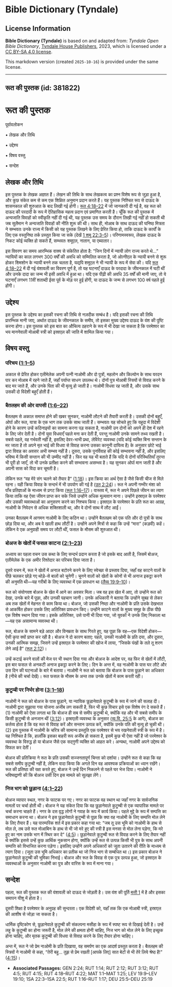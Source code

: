# Bible Dictionary (Tyndale)

## License Information

**Bible Dictionary (Tyndale)** is based on and adapted from: _Tyndale Open Bible Dictionary_, [Tyndale House Publishers](https://tyndaleopenresources.com/), 2023, which is licensed under a [CC BY-SA 4.0 license](https://creativecommons.org/licenses/by-sa/4.0/legalcode.en).

This markdown version (created `2025-10-16`) is provided under the same license.



--------------------------------

## रूत की पुस्तक (id: 381822)

रूत की पुस्तक
=============

पूर्वावलोकन

• लेखक और तिथि

• उद्देश्य

• विषय वस्तु

• सन्देश 

लेखक और तिथि
------------

इस पुस्तक के लेखक अज्ञात हैं। लेखन की तिथि के साथ लेखकत्व का प्रश्न विशेष रूप से जुड़ा हुआ है, और कुछ संकेत कम से कम एक शिक्षित अनुमान प्रदान करते हैं। यह पुस्तक निश्चित रूप से दाऊद के शासनकाल की शुरुआत के बाद लिखी गई होगी। [रूत 4:18–22](https://ref.ly/Ruth4:18-Ruth4:22) में जो जानकारी दी गई है, वह रूत को दाऊद की परदादी के रूप में ऐतिहासिक महत्व प्रदान एवं प्रमाणित करती है। चूँकि रूत की पुस्तक में अन्यजाति विवाहों को स्वीकृति नहीं दी गई थी, यह पुस्तक उस समय के दौरान लिखी गई नहीं हो सकती थी जब सुलैमान ने अन्यजाति विवाहों की नीति शुरू की थी। साथ ही, मोआब के साथ दाऊद की घनिष्ठ मित्रता ने सम्भवतः उनके राज्य में किसी को यह पुस्तक लिखने के लिए प्रेरित किया हो, ताकि दाऊद के कार्यों के लिए एक वस्तुनिष्ठ तर्क प्रस्तुत किया जा सके (देखें [1 शमू 22:3–5](https://ref.ly/1Sam22:3-1Sam22:5))। परिणामस्वरूप, लेखक दाऊद के निकट कोई व्यक्ति हो सकते हैं, सम्भवतः शमूएल, नातान, या एब्यातार।

इस विवरण का समय आरम्भिक वाक्य से संकेतित होता है: "जिन दिनों में न्यायी लोग राज्य करते थे…” न्यायियों का काल लगभग 300 वर्षों की अवधि को सम्मिलित करता है, जो ओत्नीएल के न्यायी बनने से शुरू होकर शिमशोन के न्यायी बनने तक चलता है, यद्यपि शमूएल ने भी न्यायी के रूप में सेवा की। यदि [रूत 4:18–22](https://ref.ly/Ruth4:18-Ruth4:22) में दी गई वंशावली का विवरण पूर्ण है, तो यह घटनाएँ दाऊद के परदादा के जीवनकाल में घटी थीं और उनके दादा का जन्म भी इसी अवधि में हुआ था। यदि एक पीढ़ी की अवधि 35 वर्षों की मानी जाए, तो ये घटनाएँ लगभग 11वीं शताब्दी ईसा पूर्व के मोड़ पर हुई होंगी, या दाऊद के जन्म से लगभग 100 वर्ष पहले हुई होंगी।

उद्देश्य
--------

इस पुस्तक के उद्देश्य का इसकी रचना की तिथि से नज़दीक सम्बंध है। यदि इसकी रचना की तिथि प्रारम्भिक मानी जाए, अर्थात दाऊद के जीवनकाल के समीप, तो इसका मुख्य उद्देश्य दाऊद के वंश की पुष्टि करना होगा। इस पुस्तक को इस बात का औचित्य ठहराने के रूप में भी देखा जा सकता है कि परमेश्वर का भय माननेवाली मोआबी स्त्री को इस्राएल की जाति में शामिल किया गया।

विषय वस्तु
----------

### परिचय ([1:1–5](https://ref.ly/Ruth1:1-Ruth1:5))

अकाल से प्रेरित होकर एलीमेलेक अपनी पत्नी नाओमी और दो पुत्रों, महलोन और किल्योन के साथ यरदन पार कर मोआब में रहने जाते हैं, जहाँ पर्याप्त साधन उपलब्ध थे। दोनों पुत्र मोआबी स्त्रियों से विवाह करने के बाद मर जाते हैं, और उनके पिता की भी मृत्यु हो जाती है। नाओमी विधवा रह जाती है, और उसके साथ उसकी दो विदेशी बहुएँ होती हैं।

### बैतलहम की ओर वापसी ([1:6–22](https://ref.ly/Ruth1:6-Ruth1:22))

बैतलहम से अकाल समाप्त होने की खबर सुनकर, नाओमी लौटने की तैयारी करती है। उसकी दोनों बहुएँ, ओर्पा और रूत, यात्रा के एक भाग तक उसके साथ जाती हैं। सम्भवतः यह सोचते हुए कि यहूदा में विदेशी होने के कारण उन्हें कठिनाइयों का सामना करना पड़ सकता है, नाओमी उन दोनों को अपने ही देश में रहने के लिए जोर देती है। दोनों युवा विधवाएँ पहले मना कर देती हैं, परन्तु नाओमी उनके सामने तथ्य रखती है। सबसे पहले, वह गर्भवती नहीं है, इसलिए देवर\-भाभी प्रथा, लेविरेट व्यवस्था (यदि कोई व्यक्ति बिना सन्तान के मर जाता है तो अपने मृत भाई की विधवा से विवाह करना उसका कानूनी दायित्व है) के अनुसार छोटे भाई द्वारा विवाह का अवसर अभी सम्भव नहीं है। दूसरा, उसके पुनर्विवाह की कोई सम्भावना नहीं है, और इसलिए भविष्य में किसी सन्तान की भी उम्मीद नहीं है। फिर वह यह भी बताते हैं कि यदि ये दोनों परिस्थितियाँ तुरन्त भी पूरी हो जाएँ, तो भी उनके प्रतीक्षा करने की सम्भावना असम्भव है। यह सुनकर ओर्पा मान जाती है और अपनी सास को विदा कर चूमती है।

लेकिन रूत “वह मेरे संग चलने को तैयार है” ([1:18](https://ref.ly/Ruth1:18))। इस क्रिया का अर्थ ऐसा है जैसे किसी चीज से मिले रहना। यही क्रिया विवाह के सन्दर्भ में भी उपयोग की गई है ([उत् 2:24](https://ref.ly/Gen2:24))। रूत ने अपनी गम्भीर मंशा को पाँच प्रतिज्ञाओं के माध्यम से प्रगट किया ([रूत 1:16–17](https://ref.ly/Ruth1:16-Ruth1:17))। वास्तव में, रूत ने अपने पिछले जीवन का त्याग किया ताकि वह ऐसा जीवन प्राप्त कर सके जिसे उन्होंने अधिक मूल्यवान माना। उन्होंने इस्राएल के परमेश्वर और उसकी व्यवस्थाओं का अनुसरण करने का निश्चय किया। इस्राएल के परमेश्वर के प्रति रूत का आग्रह, नाओमी के निवेदन से अधिक शक्तिशाली था, और वे दोनों साथ में लौट आईं।

उनका बैतलहम में आगमन नाओमी के लिए कठिन था। उन्होंने बैतलहम को एक पति और दो पुत्रों के साथ छोड़ दिया था, और अब वे खाली हाथ लौटीं है। उन्होंने अपने मित्रों से कहा कि उन्हें “मारा” (कड़वी) कहें। लेकिन वे एक अनुग्राही समय पर लौटी थीं, फसल के मौसम की शुरुआत थी।

### बोअज के खेतों में फसल काटना ([2:1–23](https://ref.ly/Ruth2:1-Ruth2:23))

अध्याय का पहला वचन उस कथा के लिए सन्दर्भ प्रदान करता है जो इसके बाद आती है, जिसमें बोअज, एलीमेलेक के एक अमीर रिश्तेदार का परिचय दिया जाता है।

दूसरे वचन में, रूत ने खेतों में अनाज़ बटोरने करने के लिए स्वेच्छा से प्रस्ताव दिया, जहाँ वह काटने वालों के पीछे चलकर छोड़े गए थोड़े\-से बालों को चुनेगी। चुनने वालों को खेतों के कोनों से भी अनाज इकट्ठा करने की अनुमति थी—यह गरीबों के लिए व्यवस्था में एक प्रावधान था ([लैव्य 19:9–10](https://ref.ly/Lev19:9-Lev19:10))।

रूत को संयोगवश बोअज के खेत में आने का अवसर मिला। जब वह इस खेत में आए, तो उन्होंने रूत को देखा, उनके बारे में पूछा, और उनकी पहचान जानी। उनके अधिकारी ने बताया कि उन्होंने सुबह से लेकर अब तक खेतों में मेहनत से काम किया था। बोअज, जो उसकी निष्ठा और नाओमी के प्रति उसके देखभाल से आकर्षित होकर उसके लिए अतिरिक्त प्रावधान किए। उन्होंने काटने वालों के मुख्य समूह के ठीक पीछे एक विशेष स्थान दिया गया। इसके अतिरिक्त, उसे पानी भी दिया गया, जो युवकों ने उनके लिए निकाला था—यह एक असामान्य व्यवस्था थी।

रूत, बोअज के सामने बड़े आदर और विनम्रता के साथ गिरते हुए, यह पूछा कि वह—एक विदेशी होकर—ऐसी कृपा क्यों प्राप्त कर रही है। बोअज ने दो कारण बताए: पहले, उनकी नाओमी के प्रति दया, और दूसरा, उनकी आत्मिक समझ, जिसने उन्हें इस्राएल के परमेश्वर की खोज में लाया, “जिसके पंखों के तले तू शरण लेने आई है” ([रूत 2:12](https://ref.ly/Ruth2:12))।

उन्हें कटाई करने वालों की मेज पर भी स्थान दिया गया और बोअज के आदेश पर, वह फिर से खेतों में लौटी, इस बार फसल से अनकटी अनाज इकट्ठा करने के लिए। दिन के अन्त में, वह नाओमी के पास घर लौटे और उस दिन की घटनाओं के बारे में बताया। नाओमी ने रूत को बताया कि बोअज के पास छुड़ाने का अधिकार है (नीचे की चर्चा देखें)। रूत फसल के मौसम के अन्त तक उनके खेतों में काम करती रही।

### कुटुम्बी पर निर्भर होना ([3:1–18](https://ref.ly/Ruth3:1-Ruth3:18))

नाओमी ने रूत को बोअज के पास छुड़ाने, या न्यायिक छुड़ानेवाले कुटुम्बी के रूप में जाने की सलाह दी। नाओमी द्वारा सुझाया गया योजना अजीब लग सकती है, फिर भी कुछ विचार इसे एक विशेष रंग दे सकते हैं। (1\) नाओमी को ऐसा लगता था कि बोअज ही सब से समीप कुटुम्बी थे, क्योंकि वह और भी सबसे समीप के किसी कुटुम्बी से अनजान थीं ([3:12](https://ref.ly/Ruth3:12))। इस्राएली व्यवस्था के अनुसार ([व्य.वि. 25:5](https://ref.ly/Deut25:5-Deut25:19) के आगे), बोअज का कर्तव्य होता है कि वह रूत से विवाह करें और सन्तान उत्पन्न करें, क्योंकि उनके पति की मृत्यु हो चुकी थी। (2\) इस पुस्तक में नाओमी के चरित्र की सामान्य प्रस्तुति एक परमेश्वर से भय रखनेवाली स्त्री के रूप में है। यह निश्चित है कि, हालाँकि इसका बाहरी रूप अजीब हो सकता है, इसमें कुछ भी ऐसा नहीं है जो परमेश्वर के व्यवस्था के विरुद्ध हो या बोअज जैसे एक सद्गुणी व्यक्ति को आहत करे। अन्यथा, नाओमी अपने उद्देश्य को विफल कर देतीं।

बोअज की प्रतिक्रिया ने रूत के प्रति उसकी सज्जनतापूर्ण चिन्ता को दर्शाया। उन्होंने रूत से कहा कि वह सबसे समीप कुटुम्बी नहीं है, लेकिन वादा किया कि अगले दिन वह आवश्यक प्रक्रियाओं का ध्यान रखेंगे। रूत की प्रतिष्ठा की रक्षा करते हुए, बोअज ने उन्हें दिन निकलने से पहले घर भेज दिया। नाओमी ने भविष्यद्वाणी की कि बोअज उसी दिन इस मामले को सुलझा लेंगे।

### निज भाग को छुड़ाना ([4:1–22](https://ref.ly/Ruth4:1-Ruth4:22))

बोअज व्यापार स्थल, नगर के फाटक पर गए। नगर का फाटक वह स्थान था जहाँ नगर के सार्वजनिक मामलों पर चर्चा होती थी। बोअज ने यह संकेत दिया कि वह छुड़ानेवाले कुटुम्बी से एक व्यापारिक मामले पर चर्चा करना चाहते हैं। नगर के दस वृद्ध लोगों ने गवाह के रूप में कार्य किया। पहले मुद्दे के रूप में सम्पत्ति का समाधान करना था। बोअज ने इस छुड़ानेवाले कुटुम्बी से पूछा कि क्या वह नाओमी के लिए सम्पत्ति मोल लेने के लिए तैयार हैं। यह पारम्परिक शर्त में इस प्रकार कहा गया था: "जब तू उस भूमि को नाओमी के हाथ से मोल ले, तब उसे रूत मोआबिन के हाथ से भी जो मरे हुए की स्त्री है इस मनसा से मोल लेना पड़ेगा, कि मरे हुए का नाम उसके भाग में स्थिर कर दे" ([4:5](https://ref.ly/Ruth4:5))। छुड़ानेवाले कुटुम्बी रूत से विवाह करने के लिए तैयार नहीं थे क्योंकि इससे उन्हें कुछ आर्थिक नुकसान होगा, क्योंकि उन्हें रूत से उत्पन्न किसी भी पुत्र के साथ अपनी सम्पत्ति को विभाजित करना पड़ेगा। इसलिए उन्होंने अपने अधिकारों को जूता उतारने की रीति के माध्यम से त्याग दिया। (जूता उस भूमि अधिकार का प्रतीक था जो निज भाग से सम्बंधित था।) इस प्रकार बोअज ने छुड़ानेवाले कुटुम्बी की भूमिका निभाई। बोअज और रूत के विवाह से एक पुत्र उत्पन्न हुआ, जो इस्राएल के व्यवस्थाओं के अनुसार नाओमी का पुत्र और वारिस के रूप में माना गया।

सन्देश
------

पहला, रूत की पुस्तक रूत की वंशावली को दाऊद से जोड़ती है। उस वंश की पूर्ति [मत्ती 1](https://ref.ly/Matt1:1-Matt1:25) में है और इसका समापन यीशु में होता है।

दूसरी शिक्षा है परमेश्वर के अनुग्रह की सुन्दरता। एक विदेशी को, यहाँ तक कि एक मोआबी स्त्री, इस्राएल की आशीष से जोड़ा जा सकता है।

धार्मिक दृष्टिकोण से, छुड़ानेवाले कुटुम्बी की संकल्पना मसीहा के रूप में स्पष्ट रूप से दिखाई देती है। उन्हें लहू के कुटुम्बी का होना जरूरी है, मोल लेने की क्षमता होनी चाहिए, निज भाग को मोल लेने के लिए इच्छुक होना चाहिए, और मृतक कुटुम्बी की विधवा से विवाह करने के लिए तैयार होना चाहिए।

अन्त में, रूत ने जो प्रेम नाओमी के प्रति दिखाया, वह समर्पण का एक आदर्श प्रस्तुत करता है। बैतलहम की स्त्रियों ने नाओमी से कहा, “तेरी बहू… तुझ से प्रेम रखती \[आपके लिए] सात बेटों से भी तेरे लिये श्रेष्ठ है!” ([4:15](https://ref.ly/Ruth4:15))।

* **Associated Passages:** GEN 2:24; RUT 1:14; RUT 2:12; RUT 3:12; RUT 4:5; RUT 4:15; RUT 4:18–RUT 4:22; MAT 1:1–MAT 1:25; LEV 19:9–LEV 19:10; 1SA 22:3–1SA 22:5; RUT 1:16–RUT 1:17; DEU 25:5–DEU 25:19

